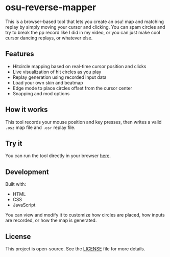 # osu-reverse-mapper

This is a browser-based tool that lets you create an osu! map and matching replay by simply moving your cursor and clicking. You can spam circles and try to break the pp record like I did in my video, or you can just make cool cursor dancing replays, or whatever else.

## Features

- Hitcircle mapping based on real-time cursor position and clicks
- Live visualization of hit circles as you play
- Replay generation using recorded input data
- Load your own skin and beatmap
- Edge mode to place circles offset from the cursor center
- Snapping and mod options

## How it works

This tool records your mouse position and key presses, then writes a valid `.osz` map file and `.osr` replay file.

## Try it

You can run the tool directly in your browser [here](https://andrewli336.github.io/osu-reverse-mapper/).

## Development

Built with:

- HTML
- CSS
- JavaScript

You can view and modify it to customize how circles are placed, how inputs are recorded, or how the map is generated.

## License

This project is open-source. See the [LICENSE](LICENSE) file for more details.
